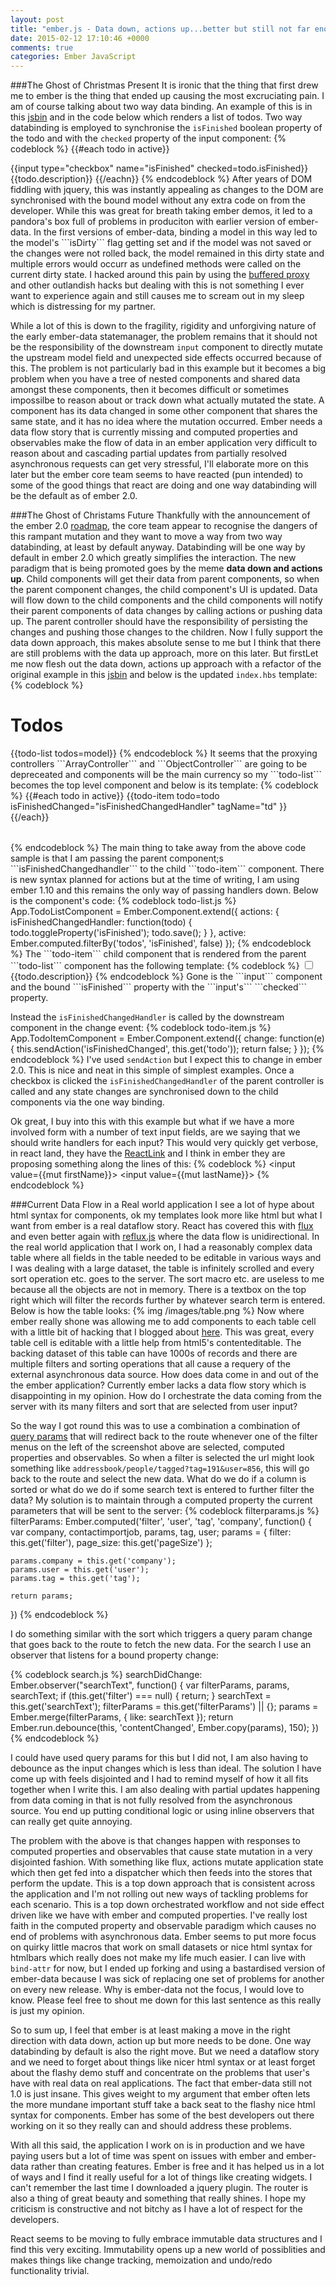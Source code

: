 ```yaml
---
layout: post
title: "ember.js - Data down, actions up...better but still not far enough"
date: 2015-02-12 17:10:46 +0000
comments: true
categories: Ember JavaScript
---
```

###The Ghost of Christmas Present
It is ironic that the thing that first drew me to ember is the thing that ended up causing the most excruciating pain.  I am of course talking about two way data binding.  An example of this is in this <a href="http://jsbin.com/pitupo/1/edit?html,js,output" target="_blank">jsbin</a> and in the code below which renders a list of todos.  Two way databinding is employed to synchronise the ```isFinished``` boolean property of the todo and with the ```checked``` property of the input component:
{% codeblock %}
&#123;&#123;&#35;each todo in active&#125;&#125;
  <tr>
    <td>&#123;&#123;input type="checkbox" name="isFinished" checked=todo.isFinished&#125;&#125;</td>
    <td>&#123;&#123;todo.description&#125;&#125;</td>
  </tr>
&#123;&#123;/eachn&#125;&#125;
{% endcodeblock %}
After years of DOM fiddling with jquery, this was instantly appealing as changes to the DOM are synchronised with the bound model without any extra code on from the developer.  While this was great for breath taking ember demos, it led to a pandora's box full of problems in produciton with earlier version of ember-data.  In the first versions of ember-data, binding a model in this way led to the model's ```isDirty``` flag getting set and if the model was not saved or the changes were not rolled back, the model remained in this dirty state and multiple errors would occurr as undefined methods were called on the current dirty state.  I hacked around this pain by using the <a href="https://github.com/yapplabs/ember-buffered-proxy" target="_blank">buffered proxy</a> and other outlandish hacks but dealing with this is not something I ever want to experience again and still causes me to scream out in my sleep which is distressing for my partner.

While a lot of this is down to the fragility, rigidity and unforgiving nature of the early ember-data statemanager, the problem remains that it should not be the responsibility of the downstream ```input``` component to directly mutate the upstream model field and unexpected side effects occurred because of this. The problem is not particularly bad in this example but it becomes a big problem when you have a tree of nested components and shared data amongst these components, then it becomes difficult or sometimes impossilbe to reason about or track down what actually mutated the state. A component has its data changed in some other component that shares the same state, and it has no idea where the mutation occurred.  Ember needs a data flow story that is currently missing and computed properties and observables make the flow of data in an ember application very difficult to reason about and cascading partial updates from partially resolved asynchronous requests can get very stressful, I'll elaborate more on this later but the ember core team seems to have reacted (pun intended) to some of the good things that react are doing and one way databinding will be the default as of ember 2.0.

###The Ghost of Christams Future
Thankfully with the announcement of the ember 2.0 <a href="https://github.com/emberjs/rfcs/pull/15" target="_blank">roadmap</a>, the core team appear to recognise the dangers of this rampant mutation and they want to move a way from two way databinding, at least by default anyway.  Databinding will be one way by default in ember 2.0 which greatly simplifies the interaction.  The new paradigm that is being promoted goes by the meme  **data down and actions up**.  Child components will get their data from parent components, so when the parent component changes, the child component's UI is updated.  Data will flow down to the child components and the child components will notify their parent components of data changes by calling actions or pushing data up.  The parent controller should have the responsibility of persisting the changes and pushing those changes to the children.  Now I fully support the data down approach, this makes absolute sense to me but I think that there are still problems with the data up approach, more on this later.  But firstLet me now flesh out the data down, actions up approach with a refactor of the original example in this <a href="http://jsbin.com/pitupo/2/edit?html,js,output" target="_blank">jsbin</a> and below is the updated ```index.hbs``` template:
{% codeblock %}
<h1>Todos</h1>
&#123;&#123;todo-list todos=model&#125;&#125;
{% endcodeblock %}
It seems that the proxying controllers ```ArrayController``` and ```ObjectController``` are going to be depreceated and components will be the main currency so my ```todo-list``` becomes the top level component and below is its template:
{% codeblock %}
<table>
  <tbody>
    &#123;&#123;#each todo in active&#125;&#125;
    <tr>
      &#123;&#123;todo-item todo=todo isFinishedChanged="isFinishedChangedHandler" tagName="td" &#125;&#125;
    </tr>
    &#123;&#123;/each&#125;&#125;
  </tbody>
</table>
{% endcodeblock %}
The main thing to take away from the above code sample is that I am passing the parent component;s ```isFinishedChangedhandler``` to the child ```todo-item``` component.  There is new syntax planned for actions but at the time of writing, I am using ember 1.10 and this remains the only way of passing handlers down.
Below is the component's code:
{% codeblock todo-list.js %}
App.TodoListComponent = Ember.Component.extend({
  actions: {
    isFinishedChangedHandler: function(todo) {
      todo.toggleProperty('isFinished');
      todo.save();
    }
  },
  active: Ember.computed.filterBy('todos', 'isFinished', false)
});
{% endcodeblock %}
The ```todo-item``` child component that is rendered from the parent ```todo-list``` component has the following template:
{% codeblock %}
  <input type="checkbox" name="todo"/> &#123;&#123;todo.description&#125;&#125;
{% endcodeblock %}
Gone is the ```input``` component and the bound ```isFinished``` property with the ```input's``` ```checked``` property.

Instead the ```isFinishedChangedHandler``` is called by the downstream component in the change event:
{% codeblock todo-item.js %}
App.TodoItemComponent = Ember.Component.extend({
  change: function(e) {
    this.sendAction('isFinishedChanged', this.get('todo'));
    return false;
  }
});
{% endcodeblock %}
I've used ```sendAction``` but I expect this to change in ember 2.0.  This is nice and neat in this simple of simplest examples.  Once a checkbox is clicked the ```isFinishedChangedHandler``` of the parent controller is called and any state changes are synchronised down to the child components via the one way binding.

Ok great, I buy into this with this example but what if we have a more involved form with a number of text input fields, are we saying that we should write handlers for each input?  This would very quickly get verbose, in react land, they have the <a href="http://facebook.github.io/react/docs/two-way-binding-helpers.html" target="_blank">ReactLink</a> and I think in ember they are proposing something along the lines of this:
{% codeblock %}
<input value=&#123;&#123;mut firstName&#125;&#125;>
<input value=&#123;&#123;mut lastName&#125;&#125;>
{% endcodeblock %}

###Current Data Flow in a Real world application
I see a lot of hype about html syntax for components, ok my templates look more like html but what I want from ember is a real dataflow story.  React has covered this with <a href="http://facebook.github.io/flux/docs/todo-list.html" target="_blank">flux</a> and even better again with <a href="https://github.com/spoike/refluxjs" target="_blank">reflux.js</a> where the data flow is unidirectional.  In the real world application that I work on, I had a reasonably complex data table where all fields in the table needed to be editable in various ways and I was dealing with a large dataset, the table is infinitely scrolled and every sort operation etc. goes to the server.  The sort macro etc. are useless to me because all the objects are not in memory.  There is a textbox on the top right which will filter the records further by whatever search term is entered.  Below is how the table looks:
{% img /images/table.png %}
Now where ember really shone was allowing me to add components to each table cell with a little bit of hacking that I blogged about <a href="http://www.thesoftwaresimpleton.com/blog/2014/11/18/dynamic-content/" target="_blank">here</a>.  This was great, every table cell is editable with a little help from html5's contenteditable.  The backing dataset of this table can have 1000s of records and there are multiple filters and sorting operations that all cause a requery of the external asynchronous data source.  How does data come in and out of the the ember application?  Currently ember lacks a data flow story which is disappointing in my opinion.  How do I orchestrate the data coming from the server with its many filters and sort that are selected from user input?

So the way I got round this was to use a combination a combination of <a href="http://emberjs.com/guides/routing/query-params/">query params</a> that will redirect back to the route whenever one of the filter menus on the left of the screenshot above are selected, computed properties and observables.  So when a filter is selected the url might look something like ```addressbook/people/tagged?tag=191&user=856```, this will go back to the route and select the new data.  What do we do if a column is sorted or what do we do if some search text is entered to further filter the data?  My solution is to maintain through a computed property the current parameters that will be sent to the server:
{% codeblock filterparams.js %}
filterParams: Ember.computed('filter', 'user', 'tag', 'company', function() {
    var company, contactimportjob, params, tag, user;
    params = {
      filter: this.get('filter'),
      page_size: this.get('pageSize')
    };

    params.company = this.get('company');
    params.user = this.get('user');
    params.tag = this.get('tag');

    return params;
  })
{% endcodeblock %}

I do something similar with the sort which triggers a query param change that goes back to the route to fetch the new data.  For the search I use an observer that listens for a bound property change:

{% codeblock search.js %}
  searchDidChange: Ember.observer("searchText", function() {
    var filterParams, params, searchText;
    if (this.get('filter') === null) {
      return;
    }
    searchText = this.get('searchText');
    filterParams = this.get('filterParams') || {};
    params = Ember.merge(filterParams, {
      like: searchText
    });
    return Ember.run.debounce(this, 'contentChanged', Ember.copy(params), 150);
  })
{% endcodeblock %}

I could have used query params for this but I did not, I am also having to debounce as the input changes which is less than ideal.  The solution I have come up with feels disjointed and I had to remind myself of how it all fits together when I write this.  I am also dealing with partial updates happening from data coming in that is not fully resolved from the asynchronous source.  You end up putting conditional logic or using inline observers that can really get quite annoying.

The problem with the above is that changes happen with responses to computed properties and observables that cause state mutation in a very disjointed fashion.  With something like flux, actions mutate application state which then get fed into a dispatcher which then feeds into the stores that perform the update. This is a top down approach that is consistent across the application and I'm not rolling out new ways of tackling problems for each scenario. This is a top down orchestrated workflow and not side effect driven like we have with ember and computed properties.  I've really lost faith in the computed property and observable paradigm which causes no end of problems with asynchronous data.  Ember seems to put more focus on quirky little macros that work on small datasets or nice html syntax for htmlbars which really does not make my life much easier.  I can live with ```bind-attr``` for now, but I ended up forking and using a bastardised version of ember-data because I was sick of replacing one set of problems for another on every new release.  Why is ember-data not the focus, I would love to know.  Please feel free to shout me down for this last sentence as this really is just my opinion.

So to sum up, I feel that ember is at least making a move in the right direction with data down, action up but more needs to be done.  One way databinding by default is also the right move.  But we need a dataflow story and we need to forget about things like nicer html syntax or at least forget about the flashy demo stuff and concentrate on the problems that user's have with real data on real applications.  The fact that ember-data still not 1.0 is just insane.  This gives weight to my argument that ember often lets the more mundane important stuff take a back seat to the flashy nice html syntax for components.  Ember has some of the best developers out there working on it so they really can and should address these problems.

With all this said, the application I work on is in production and we have paying users but a lot of time was spent on issues with ember and ember-data rather than creating features.  Ember is free and it has helped us in a lot of ways and I find it really useful for a lot of things like creating widgets.  I can't remember the last time I downloaded a jquery plugin.  The router is also a thing of great beauty and something that really shines.  I hope my criticism is constructive and not bitchy as I have a lot of respect for the developers.

React seems to be moving to fully embrace immutable data structures and I find this very exciting.  Immutability opens up a new world of possiblities and makes things like change tracking, memoization and undo/redo functionality trivial.

